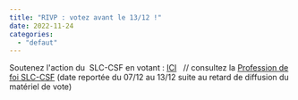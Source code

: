 ```yaml
---
title: "RIVP : votez avant le 13/12 !"
date: 2022-11-24
categories: 
  - "defaut"
---
```


Soutenez l'action du  SLC-CSF en votant : [ICI](https://rivp.paragon-election.com "Plateforme de vote")   // consultez la [Profession de foi SLC-CSF](/uploads/PROFDEFOI_RIVP22_BAT.pdf "Profession de foi") (date reportée du 07/12 au 13/12 suite au retard de diffusion du matériel de vote)
